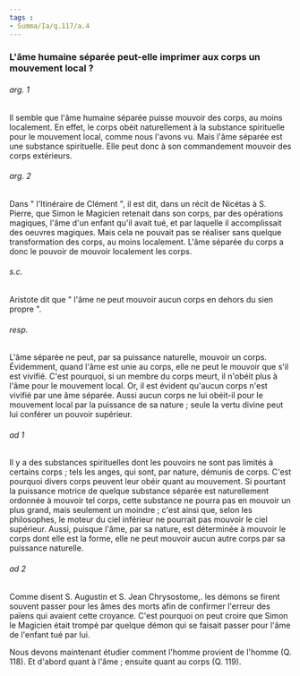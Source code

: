 ```yaml
---
tags : 
- Summa/Ia/q.117/a.4
---
```


### L'âme humaine séparée peut-elle imprimer aux corps un mouvement local ?



###### arg. 1
Il semble que l'âme humaine séparée puisse mouvoir des corps, au moins localement. En effet, le corps obéit naturellement à la substance spirituelle pour le mouvement local, comme nous l'avons vu. Mais l'âme séparée est une substance spirituelle. Elle peut donc à son commandement mouvoir des corps extérieurs. 

###### arg. 2
Dans " l'Itinéraire de Clément ", il est dit, dans un récit de Nicétas à S. Pierre, que Simon le Magicien retenait dans son corps, par des opérations magiques, l'âme d'un enfant qu'il avait tué, et par laquelle il accomplissait des oeuvres magiques. Mais cela ne pouvait pas se réaliser sans quelque transformation des corps, au moins localement. L'âme séparée du corps a donc le pouvoir de mouvoir localement les corps. 

###### s.c.
Aristote dit que " l'âme ne peut mouvoir aucun corps en dehors du sien propre ". 

###### resp.
L'âme séparée ne peut, par sa puissance naturelle, mouvoir un corps. Évidemment, quand l'âme est unie au corps, elle ne peut le mouvoir que s'il est vivifié. C'est pourquoi, si un membre du corps meurt, il n'obéit plus à l'âme pour le mouvement local. Or, il est évident qu'aucun corps n'est vivifié par une âme séparée. Aussi aucun corps ne lui obéit-il pour le mouvement local par la puissance de sa nature ; seule la vertu divine peut lui conférer un pouvoir supérieur. 

###### ad 1
Il y a des substances spirituelles dont les pouvoirs ne sont pas limités à certains corps ; tels les anges, qui sont, par nature, démunis de corps. C'est pourquoi divers corps peuvent leur obéir quant au mouvement. Si pourtant la puissance motrice de quelque substance séparée est naturellement ordonnée à mouvoir tel corps, cette substance ne pourra pas en mouvoir un plus grand, mais seulement un moindre ; c'est ainsi que, selon les philosophes, le moteur du ciel inférieur ne pourrait pas mouvoir le ciel supérieur. Aussi, puisque l'âme, par sa nature, est déterminée à mouvoir le corps dont elle est la forme, elle ne peut mouvoir aucun autre corps par sa puissance naturelle. 

###### ad 2
Comme disent S. Augustin et S. Jean Chrysostome,. les démons se firent souvent passer pour les âmes des morts afin de confirmer l'erreur des païens qui avaient cette croyance. C'est pourquoi on peut croire que Simon le Magicien était trompé par quelque démon qui se faisait passer pour l'âme de l'enfant tué par lui. 

Nous devons maintenant étudier comment l'homme provient de l'homme (Q. 118). Et d'abord quant à l'âme ; ensuite quant au corps (Q. 119). 



